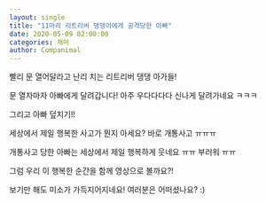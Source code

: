 ```yaml
---
layout: single
title: "11마리 리트리버 댕댕이에게 공격당한 아빠"
date: 2020-05-09 02:00:00
categories: 재미
author: Companimal
---
```


빨리 문 열어달라고 난리 치는 리트리버 댕댕 아가들!

문 열자마자 아빠에게 달려갑니다! 아주 우다다다다 신나게 달려가네요 ㅋㅋㅋ

그리고 아빠 덮치기!!

세상에서 제일 행복한 사고가 뭔지 아세요? 바로 개통사고 ㅠㅠㅠ

개통사고 당한 아빠는 세상에서 제일 행복하게 웃네요 ㅠㅠ 부러워 ㅠㅠ

그럼 우리 이 행복한 순간을 함께 영상으로 볼까요?!

보기만 해도 미소가 가득지어지네요! 여러분은 어떠셨나요? :)
